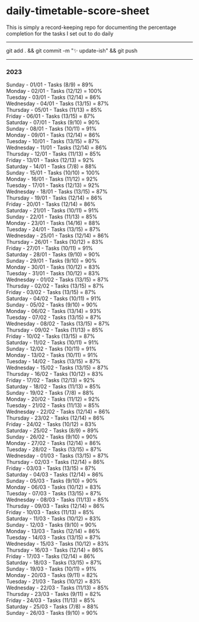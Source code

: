 # daily-timetable-score-sheet

This is simply a record-keeping repo for documenting the percentage completion for the tasks I set out to do daily   

---
git add . && git commit -m ":sparkles: update-ish" && git push  

---
### 2023

Sunday - 01/01 - Tasks (8/9) = 89%  
Monday - 02/01 - Tasks (12/12) = 100%  
Tuesday - 03/01 - Tasks (12/14) = 86%  
Wednesday - 04/01 - Tasks (13/15) = 87%  
Thursday - 05/01 - Tasks (11/13) = 85%  
Friday - 06/01 - Tasks (13/15) = 87%  
Saturday - 07/01 - Tasks (9/10) = 90%  
Sunday - 08/01 - Tasks (10/11) = 91%  
Monday - 09/01 - Tasks (12/14) = 86%  
Tuesday - 10/01 - Tasks (13/15) = 87%  
Wednesday - 11/01 - Tasks (12/14) = 86%  
Thursday - 12/01 - Tasks (11/13) = 85%  
Friday - 13/01 - Tasks (12/13) = 92%  
Saturday - 14/01 - Tasks (7/8) = 88%  
Sunday - 15/01 - Tasks (10/10) = 100%  
Monday - 16/01 - Tasks (11/12) = 92%  
Tuesday - 17/01 - Tasks (12/13) = 92%  
Wednesday - 18/01 - Tasks (13/15) = 87%  
Thursday - 19/01 - Tasks (12/14) = 86%  
Friday - 20/01 - Tasks (12/14) = 86%  
Saturday - 21/01 - Tasks (10/11) = 91%  
Sunday - 22/01 - Tasks (11/13) = 85%  
Monday - 23/01 - Tasks (14/16) = 88%  
Tuesday - 24/01 - Tasks (13/15) = 87%  
Wednesday - 25/01 - Tasks (12/14) = 86%  
Thursday - 26/01 - Tasks (10/12) = 83%  
Friday - 27/01 - Tasks (10/11) = 91%  
Saturday - 28/01 - Tasks (9/10) = 90%  
Sunday - 29/01 - Tasks (9/10) = 90%  
Monday - 30/01 - Tasks (10/12) = 83%  
Tuesday - 31/01 - Tasks (10/12) = 83%  
Wednesday - 01/02 - Tasks (13/15) = 87%  
Thursday - 02/02 - Tasks (13/15) = 87%  
Friday - 03/02 - Tasks (13/15) = 87%  
Saturday - 04/02 - Tasks (10/11) = 91%  
Sunday - 05/02 - Tasks (9/10) = 90%  
Monday - 06/02 - Tasks (13/14) = 93%  
Tuesday - 07/02 - Tasks (13/15) = 87%  
Wednesday - 08/02 - Tasks (13/15) = 87%  
Thursday - 09/02 - Tasks (11/13) = 85%  
Friday - 10/02 - Tasks (13/15) = 87%  
Saturday - 11/02 - Tasks (10/11) = 91%  
Sunday - 12/02 - Tasks (10/11) = 91%  
Monday - 13/02 - Tasks (10/11) = 91%  
Tuesday - 14/02 - Tasks (13/15) = 87%  
Wednesday - 15/02 - Tasks (13/15) = 87%  
Thursday - 16/02 - Tasks (10/12) = 83%  
Friday - 17/02 - Tasks (12/13) = 92%  
Saturday - 18/02 - Tasks (11/13) = 85%  
Sunday - 19/02 - Tasks (7/8) = 88%  
Monday - 20/02 - Tasks (11/12) = 92%  
Tuesday - 21/02 - Tasks (11/13) = 85%  
Wednesday - 22/02 - Tasks (12/14) = 86%  
Thursday - 23/02 - Tasks (12/14) = 86%  
Friday - 24/02 - Tasks (10/12) = 83%  
Saturday - 25/02 - Tasks (8/9) = 89%  
Sunday - 26/02 - Tasks (9/10) = 90%  
Monday - 27/02 - Tasks (12/14) = 86%  
Tuesday - 28/02 - Tasks (13/15) = 87%  
Wednesday - 01/03 - Tasks (13/15) = 87%  
Thursday - 02/03 - Tasks (12/14) = 86%  
Friday - 03/03 - Tasks (13/15) = 87%  
Saturday - 04/03 - Tasks (12/14) = 86%  
Sunday - 05/03 - Tasks (9/10) = 90%  
Monday - 06/03 - Tasks (10/12) = 83%  
Tuesday - 07/03 - Tasks (13/15) = 87%  
Wednesday - 08/03 - Tasks (11/13) = 85%  
Thursday - 09/03 - Tasks (12/14) = 86%  
Friday - 10/03 - Tasks (11/13) = 85%  
Saturday - 11/03 - Tasks (10/12) = 83%  
Sunday - 12/03 - Tasks (9/10) = 90%  
Monday - 13/03 - Tasks (12/14) = 86%  
Tuesday - 14/03 - Tasks (13/15) = 87%  
Wednesday - 15/03 - Tasks (10/12) = 83%  
Thursday - 16/03 - Tasks (12/14) = 86%  
Friday - 17/03 - Tasks (12/14) = 86%  
Saturday - 18/03 - Tasks (13/15) = 87%  
Sunday - 19/03 - Tasks (10/11) = 91%  
Monday - 20/03 - Tasks (9/11) = 82%  
Tuesday - 21/03 - Tasks (10/12) = 83%  
Wednesday - 22/03 - Tasks (11/13) = 85%  
Thursday - 23/03 - Tasks (9/11) = 82%  
Friday - 24/03 - Tasks (11/13) = 85%  
Saturday - 25/03 - Tasks (7/8) = 88%  
Sunday - 26/03 - Tasks (9/10) = 90%  

